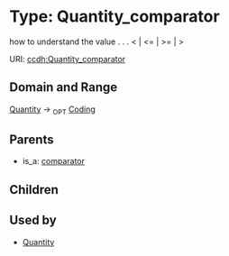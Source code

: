 
# Type: Quantity_comparator


how to understand the value  . . .   < | <= | >= | >

URI: [ccdh:Quantity_comparator](https://ccdh.example.org/ccdh/Quantity_comparator)


## Domain and Range

[Quantity](Quantity.md) ->  <sub>OPT</sub> [Coding](Coding.md)

## Parents

 *  is_a: [comparator](comparator.md)

## Children


## Used by

 * [Quantity](Quantity.md)
